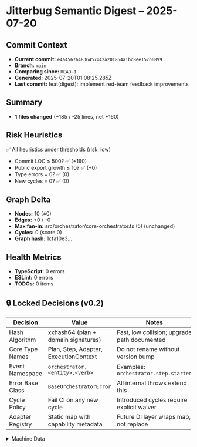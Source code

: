 # Jitterbug Semantic Digest – 2025-07-20

## Commit Context
- **Current commit:** `e4a456764836457442a201854a1bc8ee157b6899`
- **Branch:** `main`
- **Comparing since:** `HEAD~1`
- **Generated:** 2025-07-20T01:08:25.285Z
- **Last commit:** feat(digest): implement red-team feedback improvements

## Summary
- **1 files changed** (+185 / -25 lines, net +160)

## Risk Heuristics
✅ All heuristics under thresholds (risk: low)
- Commit LOC ≤ 500? ✅ (+160)
- Public export growth ≤ 10? ✅ (+0)
- Type errors = 0? ✅ (0)
- New cycles = 0? ✅ (0)

## Graph Delta
- **Nodes:** 10 (±0)
- **Edges:** +0 / -0
- **Max fan-in:** src/orchestrator/core-orchestrator.ts (5) (unchanged)
- **Cycles:** 0 (score 0)
- **Graph hash:** 1cfa10e3...

## Health Metrics
- **TypeScript:** 0 errors
- **ESLint:** 0 errors
- **TODOs:** 0 items

## 🔒 Locked Decisions (v0.2)
| Decision | Value | Notes |
|----------|-------|---------|
| Hash Algorithm | xxhash64 (plan + domain signatures) | Fast, low collision; upgrade path documented |
| Core Type Names | Plan, Step, Adapter, ExecutionContext | Do not rename without version bump |
| Event Namespace | `orchestrator.<entity>.<verb>` | Examples: `orchestrator.step.started` |
| Error Base Class | `BaseOrchestratorError` | All internal throws extend this |
| Cycle Policy | Fail CI on any new cycle | Introduced cycles require explicit waiver |
| Adapter Registry | Static map with capability metadata | Future DI layer wraps map, not replace |

<details><summary>Machine Data</summary>

```json
{
  "timestamp": "2025-07-20T01:08:25.285Z",
  "tsErrors": 0,
  "eslintErrors": 0,
  "cycles": [],
  "graphHash": "1cfa10e3",
  "netLines": 160,
  "filesChanged": 1
}
```

</details>
